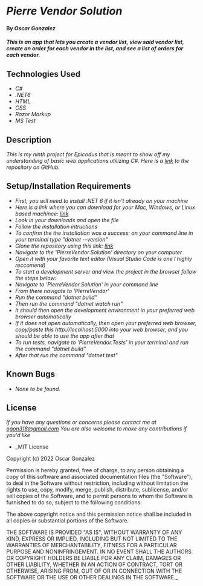# _Pierre Vendor Solution_

#### By _**Oscar Gonzalez**_

#### _This is an app that lets you create a vendor list, view said vendor list, create an order for each vendor in the list, and see a list of orders for each vendor._

## Technologies Used

* _C#_
* _.NET6_
* _HTML_
* _CSS_
* _Razor Markup_
* _MS Test_



## Description

_This is my ninth project for Epicodus that is meant to show off my understanding of basic web applications utilizing C#. Here is a [link](https://github.com/OLGON92/PierreVendor.Solution) to the repository on GitHub._

## Setup/Installation Requirements
* _First, you will need to install .NET 6 if it isn't already on your machine_
* _Here is a link where you can download for your Mac, Windows, or Linux based machince: [link](https://dotnet.microsoft.com/en-us/download/dotnet/6.0)_
* _Look in your downloads and open the file_
* _Follow the installation intructions_
* _To confirm the the installation was a success: on your command line in your terminal type "dotnet --version"_
* _Clone the repository using this link: [link](https://github.com/OLGON92/PierreVendor.Solution)_
* _Navigate to the 'PierreVendor.Solution' directory on your computer_
* _Open it with your favorite text editor (Visual Studio Code is one I highly reccomend)_
* _To start a development server and view the project in the browser follow the steps below:_
* _Navigate to 'PierreVendor.Solution' in your command line_
* _From there navigate to 'PierreVendor'_
* _Run the command "dotnet build"_
* _Then run the command "dotnet watch run"_
* _It should then open the development environment in your preferred web browser automatically_
* _If it does not open automatically, then open your preferred web browser, copy/paste this http://localhost:5000 into your web browser, and you should be able to use the app after that_
* _To run tests, navigate to 'PierreVendor.Tests' in your terminal and run the command "dotnet build"_
* _After that run the command "dotnet test"_


## Known Bugs

* _None to be found._


## License

_If you have any questions or concerns please contact me at ogon318@gmail.com
You are also welcome to make any contributions if you'd like_

* _MIT License

Copyright (c) 2022 Oscar Gonzalez

Permission is hereby granted, free of charge, to any person obtaining a copy
of this software and associated documentation files (the "Software"), to deal
in the Software without restriction, including without limitation the rights
to use, copy, modify, merge, publish, distribute, sublicense, and/or sell
copies of the Software, and to permit persons to whom the Software is
furnished to do so, subject to the following conditions:

The above copyright notice and this permission notice shall be included in all
copies or substantial portions of the Software.

THE SOFTWARE IS PROVIDED "AS IS", WITHOUT WARRANTY OF ANY KIND, EXPRESS OR
IMPLIED, INCLUDING BUT NOT LIMITED TO THE WARRANTIES OF MERCHANTABILITY,
FITNESS FOR A PARTICULAR PURPOSE AND NONINFRINGEMENT. IN NO EVENT SHALL THE
AUTHORS OR COPYRIGHT HOLDERS BE LIABLE FOR ANY CLAIM, DAMAGES OR OTHER
LIABILITY, WHETHER IN AN ACTION OF CONTRACT, TORT OR OTHERWISE, ARISING FROM,
OUT OF OR IN CONNECTION WITH THE SOFTWARE OR THE USE OR OTHER DEALINGS IN THE
SOFTWARE._